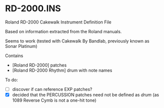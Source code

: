 # RD-2000.INS
Roland RD-2000 Cakewalk Instrument Definition File

Based on information extracted from the Roland manuals.  

Seems to work (tested with Cakewalk By Bandlab, previously known as Sonar Platinum)

Contains
- [Roland RD-2000] patches
- [Roland RD-2000 Rhythm] drum with note names

To do:
- [ ] discover if can reference EXP patches?
- [x] decided that the PERCUSSION patches need not be defined as *drum* (as 1089 Reverse Cymb is not a one-hit tone)
